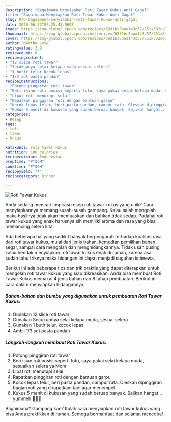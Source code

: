```yaml
---
description: "Bagaimana Menyiapkan Roti Tawar Kukus Anti Gagal"
title: "Bagaimana Menyiapkan Roti Tawar Kukus Anti Gagal"
slug: 976-bagaimana-menyiapkan-roti-tawar-kukus-anti-gagal
date: 2020-06-23T06:25:43.969Z
image: https://img-global.cpcdn.com/recipes/6831bc5baa143c57/751x532cq70/roti-tawar-kukus-foto-resep-utama.jpg
thumbnail: https://img-global.cpcdn.com/recipes/6831bc5baa143c57/751x532cq70/roti-tawar-kukus-foto-resep-utama.jpg
cover: https://img-global.cpcdn.com/recipes/6831bc5baa143c57/751x532cq70/roti-tawar-kukus-foto-resep-utama.jpg
author: Martha Love
ratingvalue: 3.8
reviewcount: 6
recipeingredient:
- "12 slice roti tawar"
- "Secukupnya selai kelapa muda sesuai selera"
- "1 butir telur kocok lepas"
- "1/3 sdt pasta pandan"
recipeinstructions:
- "Potong pinggiran roti tawar"
- "Beri isian roti posisi seperti foto, saya pakai selai kelapa muda, sesuaikan selera ya Mom"
- "Lipat roti menutupi selai"
- "Rapatkan pinggiran roti dengan bantuan garpu"
- "Kocok lepas telur, beri pasta pandan, campur rata. Oleskan dipinggiran bagian roti yang dirapatkam tadi agar menempel."
- "Kukus 5 menit di kukusan yang sudah beruap banyak. Sajikan hangat... yummeh 🤗👍🏻"
categories:
- Resep
tags:
- roti
- tawar
- kukus

katakunci: roti tawar kukus 
nutrition: 180 calories
recipecuisine: Indonesian
preptime: "PT23M"
cooktime: "PT49M"
recipeyield: "4"
recipecategory: Dinner

---
```



![Roti Tawar Kukus](https://img-global.cpcdn.com/recipes/6831bc5baa143c57/751x532cq70/roti-tawar-kukus-foto-resep-utama.jpg)

Anda sedang mencari inspirasi resep roti tawar kukus yang unik? Cara menyiapkannya memang susah-susah gampang. Kalau salah mengolah maka hasilnya tidak akan memuaskan dan bahkan tidak sedap. Padahal roti tawar kukus yang enak harusnya sih memiliki aroma dan rasa yang bisa memancing selera kita.

Ada beberapa hal yang sedikit banyak berpengaruh terhadap kualitas rasa dari roti tawar kukus, mulai dari jenis bahan, kemudian pemilihan bahan segar, sampai cara mengolah dan menghidangkannya. Tidak usah pusing kalau hendak menyiapkan roti tawar kukus enak di rumah, karena asal sudah tahu triknya maka hidangan ini dapat menjadi suguhan istimewa.




Berikut ini ada beberapa tips dan trik praktis yang dapat diterapkan untuk mengolah roti tawar kukus yang siap dikreasikan. Anda bisa membuat Roti Tawar Kukus memakai 4 jenis bahan dan 6 tahap pembuatan. Berikut ini cara dalam menyiapkan hidangannya.

<!--inarticleads1-->

##### Bahan-bahan dan bumbu yang digunakan untuk pembuatan Roti Tawar Kukus:

1. Gunakan 12 slice roti tawar
1. Gunakan Secukupnya selai kelapa muda, sesuai selera
1. Gunakan 1 butir telur, kocok lepas
1. Ambil 1/3 sdt pasta pandan




<!--inarticleads2-->

##### Langkah-langkah membuat Roti Tawar Kukus:

1. Potong pinggiran roti tawar
1. Beri isian roti posisi seperti foto, saya pakai selai kelapa muda, sesuaikan selera ya Mom
1. Lipat roti menutupi selai
1. Rapatkan pinggiran roti dengan bantuan garpu
1. Kocok lepas telur, beri pasta pandan, campur rata. Oleskan dipinggiran bagian roti yang dirapatkam tadi agar menempel.
1. Kukus 5 menit di kukusan yang sudah beruap banyak. Sajikan hangat... yummeh 🤗👍🏻




Bagaimana? Gampang kan? Itulah cara menyiapkan roti tawar kukus yang bisa Anda praktikkan di rumah. Semoga bermanfaat dan selamat mencoba!
